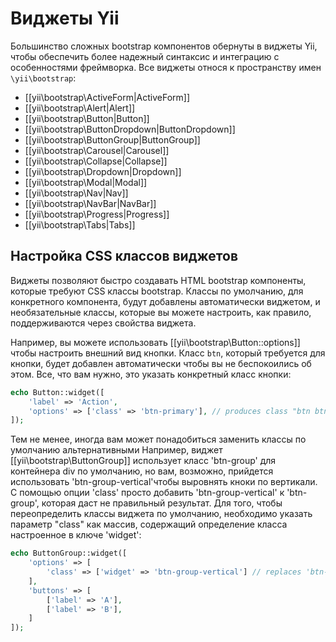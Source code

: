 Виджеты Yii
===========

Большинство сложных bootstrap компонентов обернуты в виджеты Yii, чтобы обеспечить более надежный синтаксис и интеграцию с особенностями фреймворка. Все виджеты относя к пространству имен `\yii\bootstrap`:

- [[yii\bootstrap\ActiveForm|ActiveForm]]
- [[yii\bootstrap\Alert|Alert]]
- [[yii\bootstrap\Button|Button]]
- [[yii\bootstrap\ButtonDropdown|ButtonDropdown]]
- [[yii\bootstrap\ButtonGroup|ButtonGroup]]
- [[yii\bootstrap\Carousel|Carousel]]
- [[yii\bootstrap\Collapse|Collapse]]
- [[yii\bootstrap\Dropdown|Dropdown]]
- [[yii\bootstrap\Modal|Modal]]
- [[yii\bootstrap\Nav|Nav]]
- [[yii\bootstrap\NavBar|NavBar]]
- [[yii\bootstrap\Progress|Progress]]
- [[yii\bootstrap\Tabs|Tabs]]


## Настройка CSS классов виджетов <span id="customizing-css-classes"></span>

Виджеты позволяют быстро создавать HTML bootstrap компоненты, которые требуют CSS классы bootstrap. Классы по умолчанию, для конкретного компонента, будут добавлены автоматически виджетом, и необязательные классы, которые вы можете настроить, как правило, поддерживаются через свойства виджета.

Например, вы можете использовать [[yii\bootstrap\Button::options]] чтобы настроить внешний вид кнопки. Класс `btn`, который требуется для кнопки, будет добавлен автоматически чтобы вы не беспокоились об этом. Все, что вам нужно, это указать конкретный класс кнопки:

```php
echo Button::widget([
    'label' => 'Action',
    'options' => ['class' => 'btn-primary'], // produces class "btn btn-primary"
]);
```

Тем не менее, иногда вам может понадобиться заменить классы по умолчанию альтернативными
Например, виджет  [[yii\bootstrap\ButtonGroup]] использует класс 'btn-group' для контейнера div по умолчанию, но вам, возможно, прийдется использовать 'btn-group-vertical'чтобы выровнять кноки по вертикали.
С помощью опции 'class' просто добавить 'btn-group-vertical' к 'btn-group', которая даст не правильный результат. Для того, чтобы переопределить классы виджета по умолчанию, необходимо указать параметр "class" как массив, содержащий определение класса настроенное в ключе 'widget':
```php
echo ButtonGroup::widget([
    'options' => [
        'class' => ['widget' => 'btn-group-vertical'] // replaces 'btn-group' with 'btn-group-vertical'
    ],
    'buttons' => [
        ['label' => 'A'],
        ['label' => 'B'],
    ]
]);
```
